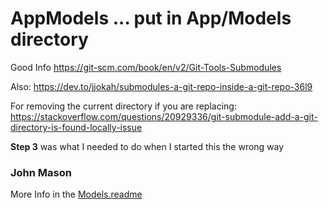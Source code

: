 # AppModels ... put in App/Models directory

Good Info
https://git-scm.com/book/en/v2/Git-Tools-Submodules

Also:
https://dev.to/jjokah/submodules-a-git-repo-inside-a-git-repo-36l9

For removing the current directory if you are replacing:
https://stackoverflow.com/questions/20929336/git-submodule-add-a-git-directory-is-found-locally-issue

__Step 3__ was what I needed to do when I started this the wrong way

### John Mason

More Info in the [Models.readme](models.readme.md)
